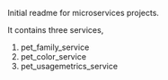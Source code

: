 Initial readme for microservices projects.

It contains three services,
	
1. pet_family_service
2. pet_color_service
3. pet_usagemetrics_service
